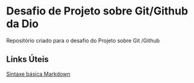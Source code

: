 # Desafio  de Projeto  sobre Git/Github da Dio 
Repositório criado para o desafio do Projeto sobre Git /Github

##  Links Úteis
[Sintaxe básica Markdown](https://www.markdownguide.org/)
